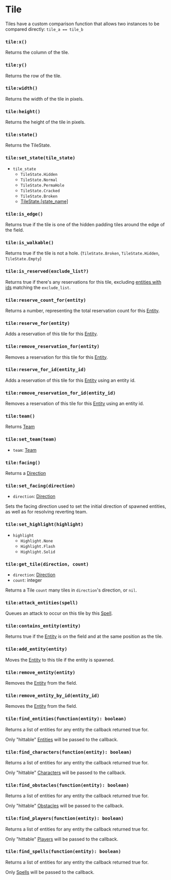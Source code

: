 # Tile

Tiles have a custom comparison function that allows two instances to be compared directly: `tile_a == tile_b`

### `tile:x()`

Returns the column of the tile.

### `tile:y()`

Returns the row of the tile.

### `tile:width()`

Returns the width of the tile in pixels.

### `tile:height()`

Returns the height of the tile in pixels.

### `tile:state()`

Returns the TileState.

### `tile:set_state(tile_state)`

- `tile_state`
  - `TileState.Hidden`
  - `TileState.Normal`
  - `TileState.PermaHole`
  - `TileState.Cracked`
  - `TileState.Broken`
  - [TileState.[state_name]](/client/packages#tile-states)

### `tile:is_edge()`

Returns true if the tile is one of the hidden padding tiles around the edge of the field.

### `tile:is_walkable()`

Returns true if the tile is not a hole. (`TileState.Broken`, `TileState.Hidden`, `TileState.Empty`)

### `tile:is_reserved(exclude_list?)`

Returns true if there's any reservations for this tile, excluding [entities with ids](/client/lua-api/entity-api/entity#entityid) matching the `exclude_list`.

### `tile:reserve_count_for(entity)`

Returns a number, representing the total reservation count for this [Entity](/client/lua-api/entity-api/entity).

### `tile:reserve_for(entity)`

Adds a reservation of this tile for this [Entity](/client/lua-api/entity-api/entity).

### `tile:remove_reservation_for(entity)`

Removes a reservation for this tile for this [Entity](/client/lua-api/entity-api/entity).

### `tile:reserve_for_id(entity_id)`

Adds a reservation of this tile for this [Entity](/client/lua-api/entity-api/entity) using an entity id.

### `tile:remove_reservation_for_id(entity_id)`

Removes a reservation of this tile for this [Entity](/client/lua-api/entity-api/entity) using an entity id.

### `tile:team()`

Returns [Team](/client/lua-api/entity-api/entity#entityset_teamteam)

### `tile:set_team(team)`

- `team`: [Team](/client/lua-api/entity-api/entity#entityset_teamteam)

### `tile:facing()`

Returns a [Direction](/client/lua-api/field-api/direction)

### `tile:set_facing(direction)`

- `direction`: [Direction](/client/lua-api/field-api/direction)

Sets the facing direction used to set the initial direction of spawned entities, as well as for resolving reverting team.

### `tile:set_highlight(highlight)`

- `highlight`
  - `Highlight.None`
  - `Highlight.Flash`
  - `Highlight.Solid`

### `tile:get_tile(direction, count)`

- `direction`: [Direction](/client/lua-api/field-api/direction)
- `count`: integer

Returns a Tile `count` many tiles in `direction`'s direction, or `nil`.

### `tile:attack_entities(spell)`

Queues an attack to occur on this tile by this [Spell](/client/lua-api/entity-api/spell).

### `tile:contains_entity(entity)`

Returns true if the [Entity](/client/lua-api/entity-api/entity) is on the field and at the same position as the tile.

### `tile:add_entity(entity)`

Moves the [Entity](/client/lua-api/entity-api/entity) to this tile if the entity is spawned.

### `tile:remove_entity(entity)`

Removes the [Entity](/client/lua-api/entity-api/entity) from the field.

### `tile:remove_entity_by_id(entity_id)`

Removes the [Entity](/client/lua-api/entity-api/entity) from the field.

### `tile:find_entities(function(entity): boolean)`

Returns a list of entities for any entity the callback returned true for.

Only "hittable" [Entities](/client/lua-api/entity-api/entity) will be passed to the callback.

### `tile:find_characters(function(entity): boolean)`

Returns a list of entities for any entity the callback returned true for.

Only "hittable" [Characters](/client/lua-api/entity-api/character) will be passed to the callback.

### `tile:find_obstacles(function(entity): boolean)`

Returns a list of entities for any entity the callback returned true for.

Only "hittable" [Obstacles](/client/lua-api/entity-api/obstacle) will be passed to the callback.

### `tile:find_players(function(entity): boolean)`

Returns a list of entities for any entity the callback returned true for.

Only "hittable" [Players](/client/lua-api/entity-api/player) will be passed to the callback.

### `tile:find_spells(function(entity): boolean)`

Returns a list of entities for any entity the callback returned true for.

Only [Spells](/client/lua-api/entity-api/spell) will be passed to the callback.
